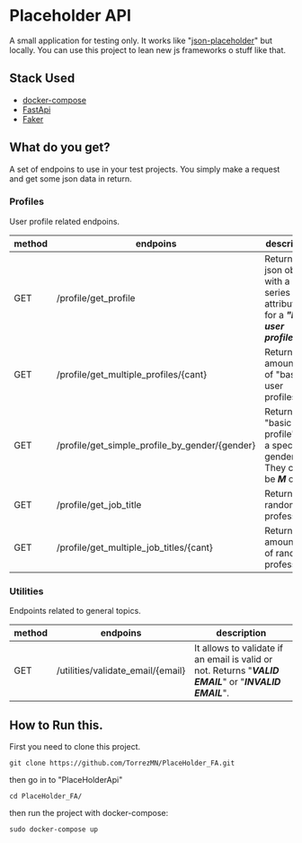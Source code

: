# Placeholder API

A small application for testing only. It works like "[json-placeholder](https://jsonplaceholder.typicode.com/)" but locally.
You can use this project to lean new js frameworks o stuff like that.

## Stack Used

  - [docker-compose](https://docs.docker.com/compose/)
  - [FastApi](https://fastapi.tiangolo.com/)
  - [Faker](https://faker.readthedocs.io/en/master/)

## What do you get?

A set of endpoins to use in your test projects. You simply make a request and get some json data in return.

### Profiles

User profile related endpoins.

| method | endpoins  | description |
| --------------| ------------ | ------------- |
|GET |   /profile/get_profile|  Returns a json object with a series of attributes for a ***"basic user profile"***.|
|GET |  /profile/get_multiple_profiles/{cant}|Returns an amount N of "basic user profiles".|
|GET |  /profile/get_simple_profile_by_gender/{gender}|Returns A "basic user profile" with a specific gender. They can be ***M*** or ***F***.|
|GET  |  /profile/get_job_title|Returns a random profession.|
|GET |  /profile/get_multiple_job_titles/{cant}|Returns an amount ***N*** of random professions.|

### Utilities

Endpoints related to general topics.

| method | endpoins  | description |
| --------------| ------------ | ------------- |
|GET  | /utilities/validate_email/{email}|It allows to validate if an email is valid or not. Returns "***VALID EMAIL***" or "***INVALID EMAIL***".|
## How to Run this.
  
First you need to clone this project.

```
git clone https://github.com/TorrezMN/PlaceHolder_FA.git
```

then go in to "PlaceHolderApi"

```
cd PlaceHolder_FA/
```

then run the project with docker-compose:

```
sudo docker-compose up
```


